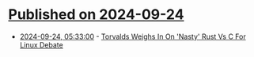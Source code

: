 # [Published on 2024-09-24](index.md)

* [2024-09-24, 05:33:00](https://soylentnews.org/article.pl?sid=24/09/23/1237221&from=rss) - [Torvalds Weighs In On 'Nasty' Rust Vs C For Linux Debate](https://soylentnews.org/article.pl?sid=24/09/23/1237221&from=rss)
